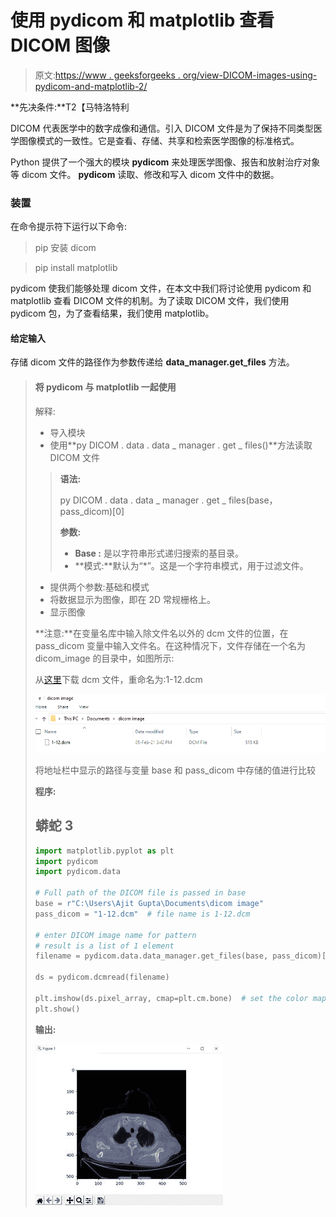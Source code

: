# 使用 pydicom 和 matplotlib 查看 DICOM 图像

> 原文:[https://www . geeksforgeeks . org/view-DICOM-images-using-pydicom-and-matplotlib-2/](https://www.geeksforgeeks.org/view-dicom-images-using-pydicom-and-matplotlib-2/)

**先决条件:**T2【马特洛特利

DICOM 代表医学中的数字成像和通信。引入 DICOM 文件是为了保持不同类型医学图像模式的一致性。它是查看、存储、共享和检索医学图像的标准格式。

Python 提供了一个强大的模块 **pydicom** 来处理医学图像、报告和放射治疗对象等 dicom 文件。 **pydicom** 读取、修改和写入 dicom 文件中的数据。

### 装置

在命令提示符下运行以下命令:

> pip 安装 dicom

> pip install matplotlib

pydicom 使我们能够处理 dicom 文件，在本文中我们将讨论使用 pydicom 和 matplotlib 查看 DICOM 文件的机制。为了读取 DICOM 文件，我们使用 pydicom 包，为了查看结果，我们使用 matplotlib。

#### 给定输入

存储 dicom 文件的路径作为参数传递给 **data_manager.get_files** 方法。

> #### 将 pydicom 与 matplotlib 一起使用
> 
> 解释:
> 
> *   导入模块
> *   使用**py DICOM . data . data _ manager . get _ files()**方法读取 DICOM 文件
> 
> > **语法:**
> > 
> > py DICOM . data . data _ manager . get _ files(base，pass_dicom)[0]
> > 
> > **参数:**
> > 
> > *   **Base :** 是以字符串形式递归搜索的基目录。
> > *   **模式:**默认为“*”。这是一个字符串模式，用于过滤文件。
> 
> *   提供两个参数:基础和模式
> *   将数据显示为图像，即在 2D 常规栅格上。
> *   显示图像
> 
> **注意:**在变量名库中输入除文件名以外的 dcm 文件的位置，在 pass_dicom 变量中输入文件名。在这种情况下，文件存储在一个名为 dicom_image 的目录中，如图所示:
> 
> 从[这里](https://drive.google.com/drive/u/0/folders/17oIs4uYwjs-kAkVdXFt_mWzorVEnr4K2)下载 dcm 文件，重命名为:1-12.dcm
> 
> ![](img/a9dd573b9cbb3ab06aef9f2dbf8bc4fa.png)
> 
> 将地址栏中显示的路径与变量 base 和 pass_dicom 中存储的值进行比较
> 
> **程序:**
> 
> ## 蟒蛇 3
> 
> ```py
> import matplotlib.pyplot as plt
> import pydicom
> import pydicom.data
>   
> # Full path of the DICOM file is passed in base
> base = r"C:\Users\Ajit Gupta\Documents\dicom image"
> pass_dicom = "1-12.dcm"  # file name is 1-12.dcm
>   
> # enter DICOM image name for pattern
> # result is a list of 1 element
> filename = pydicom.data.data_manager.get_files(base, pass_dicom)[0]
>   
> ds = pydicom.dcmread(filename)
>   
> plt.imshow(ds.pixel_array, cmap=plt.cm.bone)  # set the color map to bone
> plt.show()
> ```
> 
> **输出:**
> 
> ![](img/551d2d2c89403083429c40384fb4ae39.png)